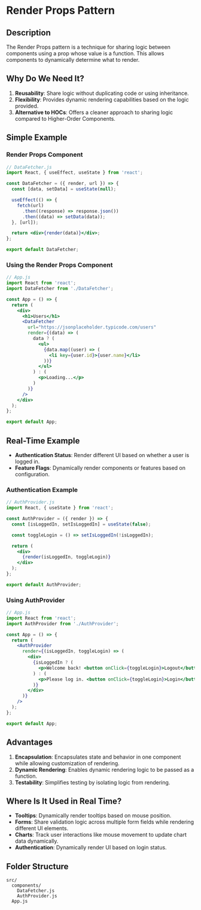 # Render Props Pattern

## Description
The Render Props pattern is a technique for sharing logic between components using a prop whose value is a function. This allows components to dynamically determine what to render.

## Why Do We Need It?
1. **Reusability**: Share logic without duplicating code or using inheritance.
2. **Flexibility**: Provides dynamic rendering capabilities based on the logic provided.
3. **Alternative to HOCs**: Offers a cleaner approach to sharing logic compared to Higher-Order Components.

## Simple Example

### Render Props Component
```jsx
// DataFetcher.js
import React, { useEffect, useState } from 'react';

const DataFetcher = ({ render, url }) => {
  const [data, setData] = useState(null);

  useEffect(() => {
    fetch(url)
      .then((response) => response.json())
      .then((data) => setData(data));
  }, [url]);

  return <div>{render(data)}</div>;
};

export default DataFetcher;
```

### Using the Render Props Component
```jsx
// App.js
import React from 'react';
import DataFetcher from './DataFetcher';

const App = () => {
  return (
    <div>
      <h1>Users</h1>
      <DataFetcher 
        url="https://jsonplaceholder.typicode.com/users" 
        render={(data) => (
          data ? (
            <ul>
              {data.map((user) => (
                <li key={user.id}>{user.name}</li>
              ))}
            </ul>
          ) : (
            <p>Loading...</p>
          )
        )}
      />
    </div>
  );
};

export default App;
```

## Real-Time Example
- **Authentication Status**: Render different UI based on whether a user is logged in.
- **Feature Flags**: Dynamically render components or features based on configuration.

### Authentication Example
```jsx
// AuthProvider.js
import React, { useState } from 'react';

const AuthProvider = ({ render }) => {
  const [isLoggedIn, setIsLoggedIn] = useState(false);

  const toggleLogin = () => setIsLoggedIn(!isLoggedIn);

  return (
    <div>
      {render(isLoggedIn, toggleLogin)}
    </div>
  );
};

export default AuthProvider;
```

### Using AuthProvider
```jsx
// App.js
import React from 'react';
import AuthProvider from './AuthProvider';

const App = () => {
  return (
    <AuthProvider 
      render={(isLoggedIn, toggleLogin) => (
        <div>
          {isLoggedIn ? (
            <p>Welcome back! <button onClick={toggleLogin}>Logout</button></p>
          ) : (
            <p>Please log in. <button onClick={toggleLogin}>Login</button></p>
          )}
        </div>
      )}
    />
  );
};

export default App;
```

## Advantages
1. **Encapsulation**: Encapsulates state and behavior in one component while allowing customization of rendering.
2. **Dynamic Rendering**: Enables dynamic rendering logic to be passed as a function.
3. **Testability**: Simplifies testing by isolating logic from rendering.

## Where Is It Used in Real Time?
- **Tooltips**: Dynamically render tooltips based on mouse position.
- **Forms**: Share validation logic across multiple form fields while rendering different UI elements.
- **Charts**: Track user interactions like mouse movement to update chart data dynamically.
- **Authentication**: Dynamically render UI based on login status.

## Folder Structure
```
src/
  components/
    DataFetcher.js
    AuthProvider.js
  App.js
```
